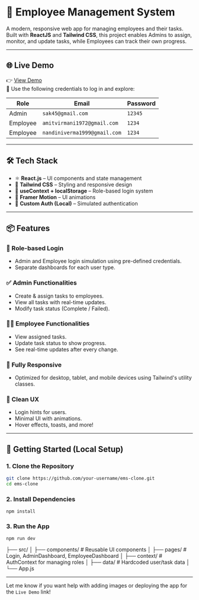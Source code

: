 # 🚀 Employee Management System

A modern, responsive web app for managing employees and their tasks. Built with **ReactJS** and **Tailwind CSS**, this project enables Admins to assign, monitor, and update tasks, while Employees can track their own progress.

---

## 🌐 Live Demo

👉 [View Demo](https://your-vercel-link.vercel.app)  
🧪 Use the following credentials to log in and explore:

| Role     | Email                   | Password  |
|----------|-------------------------|-----------|
| Admin    | `sak45@gmail.com`| `12345`
| Employee | `amitvirmani1972@gmail.com` | `1234`|
| Employee | `nandiniverma1999@gmail.com` | `1234`|

---

## 🛠 Tech Stack

- ⚛️ **React.js** – UI components and state management
- 🎨 **Tailwind CSS** – Styling and responsive design
- 🧠 **useContext + localStorage** – Role-based login system
- 🧪 **Framer Motion** – UI animations
- 🔐 **Custom Auth (Local)** – Simulated authentication

---

## 📦 Features

### 👤 Role-based Login
- Admin and Employee login simulation using pre-defined credentials.
- Separate dashboards for each user type.

### ✅ Admin Functionalities
- Create & assign tasks to employees.
- View all tasks with real-time updates.
- Modify task status (Complete / Failed).

### 🧑‍💻 Employee Functionalities
- View assigned tasks.
- Update task status to show progress.
- See real-time updates after every change.

### 📱 Fully Responsive
- Optimized for desktop, tablet, and mobile devices using Tailwind's utility classes.

### 🎯 Clean UX
- Login hints for users.
- Minimal UI with animations.
- Hover effects, toasts, and more!

---

## 🚀 Getting Started (Local Setup)

### 1. Clone the Repository
```bash
git clone https://github.com/your-username/ems-clone.git
cd ems-clone

```

### 2. Install Dependencies
```
npm install
```

### 3. Run the App
```
npm run dev
```


├── src/
│   ├── components/        # Reusable UI components
│   ├── pages/             # Login, AdminDashboard, EmployeeDashboard
│   ├── context/           # AuthContext for managing roles
│   ├── data/              # Hardcoded user/task data
│   └── App.js


 
---

Let me know if you want help with adding images or deploying the app for the `Live Demo` link!
```
